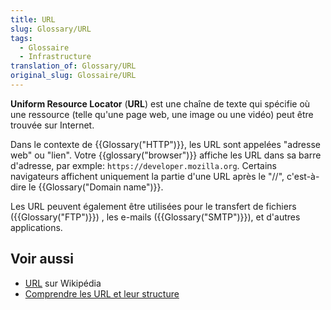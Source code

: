 ```yaml
---
title: URL
slug: Glossary/URL
tags:
  - Glossaire
  - Infrastructure
translation_of: Glossary/URL
original_slug: Glossaire/URL
---
```

**Uniform Resource Locator** (**URL**) est une chaîne de texte qui spécifie où une ressource (telle qu'une page web, une image ou une vidéo) peut être trouvée sur Internet.

Dans le contexte de {{Glossary("HTTP")}}, les URL sont appelées "adresse web" ou "lien". Votre {{glossary("browser")}} affiche les URL dans sa barre d'adresse, par exmple: `https://developer.mozilla.org`. Certains navigateurs affichent uniquement la partie d'une URL après le "//", c'est-à-dire le {{Glossary("Domain name")}}.

Les URL peuvent également être utilisées pour le transfert de fichiers ({{Glossary("FTP")}}) , les e-mails ({{Glossary("SMTP")}}), et d'autres applications.

## Voir aussi

- [URL](https://fr.wikipedia.org/wiki/Uniform_Resource_Locator) sur Wikipédia
- [Comprendre les URL et leur structure](/fr/Learn/Understanding_URLs)
